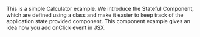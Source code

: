 This is a simple Calculator example. We introduce the Stateful Component, which are defined using a class and make it easier to keep track of the application state provided component. This component example gives an idea how you add onClick event in JSX.
